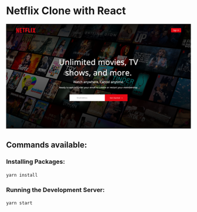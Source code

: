 # Netflix Clone with React


![Page Screenshot](screenshot.png)

## Commands available:

### Installing Packages:
`yarn install`

### Running the Development Server:
`yarn start`
